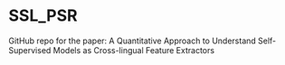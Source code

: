# SSL_PSR
GitHub repo for the paper: A Quantitative Approach to Understand Self-Supervised Models as Cross-lingual Feature Extractors
